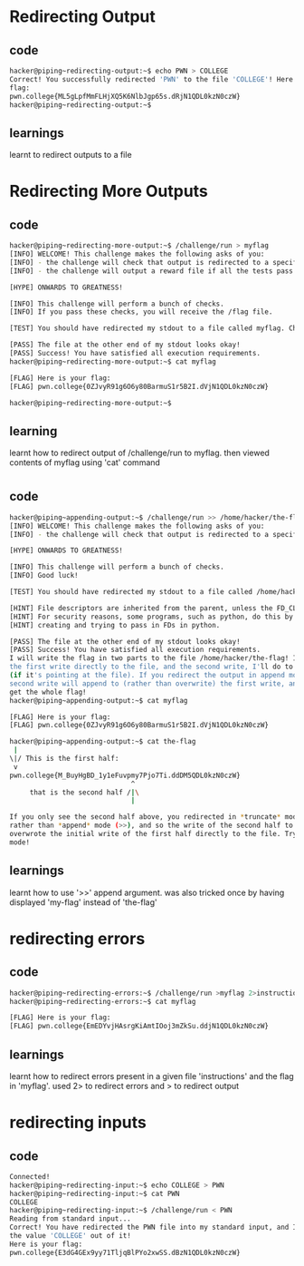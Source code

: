 # Redirecting Output
## code
```bash
hacker@piping~redirecting-output:~$ echo PWN > COLLEGE
Correct! You successfully redirected 'PWN' to the file 'COLLEGE'! Here is your 
flag:
pwn.college{ML5gLpfMmFLHjXQ5K6NlbJgp65s.dRjN1QDL0kzN0czW}
hacker@piping~redirecting-output:~$ 
```
## learnings
learnt to redirect outputs to a file

# Redirecting More Outputs
## code
```bash
hacker@piping~redirecting-more-output:~$ /challenge/run > myflag
[INFO] WELCOME! This challenge makes the following asks of you:
[INFO] - the challenge will check that output is redirected to a specific file path : myflag
[INFO] - the challenge will output a reward file if all the tests pass : /flag

[HYPE] ONWARDS TO GREATNESS!

[INFO] This challenge will perform a bunch of checks.
[INFO] If you pass these checks, you will receive the /flag file.

[TEST] You should have redirected my stdout to a file called myflag. Checking...

[PASS] The file at the other end of my stdout looks okay!
[PASS] Success! You have satisfied all execution requirements.
hacker@piping~redirecting-more-output:~$ cat myflag

[FLAG] Here is your flag:
[FLAG] pwn.college{0ZJvyR91g6O6y80BarmuS1r5B2I.dVjN1QDL0kzN0czW}

hacker@piping~redirecting-more-output:~$ 
```
## learning
learnt how to redirect output of /challenge/run to myflag.
then viewed contents of myflag using 'cat' command

# 
## code
```bash
hacker@piping~appending-output:~$ /challenge/run >> /home/hacker/the-flag
[INFO] WELCOME! This challenge makes the following asks of you:
[INFO] - the challenge will check that output is redirected to a specific file path : /home/hacker/the-flag

[HYPE] ONWARDS TO GREATNESS!

[INFO] This challenge will perform a bunch of checks.
[INFO] Good luck!

[TEST] You should have redirected my stdout to a file called /home/hacker/the-flag. Checking...

[HINT] File descriptors are inherited from the parent, unless the FD_CLOEXEC is set by the parent on the file descriptor.
[HINT] For security reasons, some programs, such as python, do this by default in certain cases. Be careful if you are
[HINT] creating and trying to pass in FDs in python.

[PASS] The file at the other end of my stdout looks okay!
[PASS] Success! You have satisfied all execution requirements.
I will write the flag in two parts to the file /home/hacker/the-flag! I'll do 
the first write directly to the file, and the second write, I'll do to stdout 
(if it's pointing at the file). If you redirect the output in append mode, the 
second write will append to (rather than overwrite) the first write, and you'll 
get the whole flag!
hacker@piping~appending-output:~$ cat myflag

[FLAG] Here is your flag:
[FLAG] pwn.college{0ZJvyR91g6O6y80BarmuS1r5B2I.dVjN1QDL0kzN0czW}

hacker@piping~appending-output:~$ cat the-flag
 | 
\|/ This is the first half:
 v 
pwn.college{M_BuyHgBD_1y1eFuvpmy7Pjo7Ti.ddDM5QDL0kzN0czW}
                              ^
     that is the second half /|\
                              |

If you only see the second half above, you redirected in *truncate* mode (>) 
rather than *append* mode (>>), and so the write of the second half to stdout 
overwrote the initial write of the first half directly to the file. Try append 
mode!
```
## learnings
learnt how to use '>>' append argument. 
was also tricked once by having displayed 'my-flag' instead of 'the-flag'

# redirecting errors
## code
```bash
hacker@piping~redirecting-errors:~$ /challenge/run >myflag 2>instructions
hacker@piping~redirecting-errors:~$ cat myflag

[FLAG] Here is your flag:
[FLAG] pwn.college{EmEDYvjHAsrgKiAmtIOoj3mZkSu.ddjN1QDL0kzN0czW}
```
## learnings
learnt how to redirect errors present in a given file 'instructions' and the flag in 'myflag'.
used 2> to redirect errors
and > to redirect output

# redirecting inputs
## code
```bash
Connected!                                                                        
hacker@piping~redirecting-input:~$ echo COLLEGE > PWN
hacker@piping~redirecting-input:~$ cat PWN
COLLEGE
hacker@piping~redirecting-input:~$ /challenge/run < PWN
Reading from standard input...
Correct! You have redirected the PWN file into my standard input, and I read 
the value 'COLLEGE' out of it!
Here is your flag:
pwn.college{E3dG4GEx9yy71TljqBlPYo2xwSS.dBzN1QDL0kzN0czW}
```
